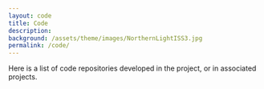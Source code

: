 ```yaml
---
layout: code
title: Code
description: 
background: /assets/theme/images/NorthernLightISS3.jpg
permalink: /code/
---
```


<!-- Note: to add a new tab that would look like the team page, you need to create a html file (within the _layouts folder), a yml file (within _data) and a scss file (within _sass). You also need to edit assets/theme/css/main.scss and import the corresponding scss file. For example, for the code page, we had to add the following line (l.58): @import "_code";  -->

Here is a list of code repositories developed in the project, or in associated projects.